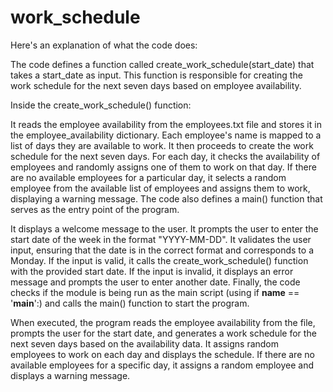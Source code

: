 # work_schedule

Here's an explanation of what the code does:

The code defines a function called create_work_schedule(start_date) that takes a start_date as input. This function is responsible for creating the work schedule for the next seven days based on employee availability.

Inside the create_work_schedule() function:

It reads the employee availability from the employees.txt file and stores it in the employee_availability dictionary. Each employee's name is mapped to a list of days they are available to work.
It then proceeds to create the work schedule for the next seven days.
For each day, it checks the availability of employees and randomly assigns one of them to work on that day.
If there are no available employees for a particular day, it selects a random employee from the available list of employees and assigns them to work, displaying a warning message.
The code also defines a main() function that serves as the entry point of the program.

It displays a welcome message to the user.
It prompts the user to enter the start date of the week in the format "YYYY-MM-DD".
It validates the user input, ensuring that the date is in the correct format and corresponds to a Monday.
If the input is valid, it calls the create_work_schedule() function with the provided start date.
If the input is invalid, it displays an error message and prompts the user to enter another date.
Finally, the code checks if the module is being run as the main script (using if __name__ == '__main__':) and calls the main() function to start the program.

When executed, the program reads the employee availability from the file, prompts the user for the start date, and generates a work schedule for the next seven days based on the availability data. It assigns random employees to work on each day and displays the schedule. If there are no available employees for a specific day, it assigns a random employee and displays a warning message.

